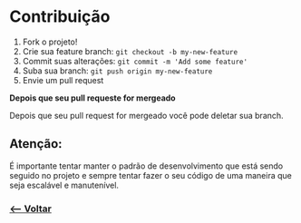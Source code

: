 ﻿# Contribuição

1. Fork o projeto!
2. Crie sua feature branch: `git checkout -b my-new-feature`
3. Commit suas alterações: `git commit -m 'Add some feature'`
4. Suba sua branch: `git push origin my-new-feature`
5. Envie um pull request

**Depois que seu pull requeste for mergeado**

Depois que seu pull request for mergeado você pode deletar sua branch.

## Atenção:
É importante tentar manter o padrão de desenvolvimento que está sendo seguido no projeto e sempre tentar fazer o seu código de uma maneira que seja escalável e manutenível.

### [<-- Voltar](https://github.com/LarissaAbreu/contrata-se-dev)
